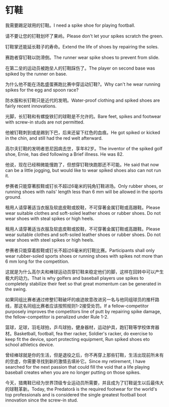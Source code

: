 # 钉鞋

<p><span class="chinese">我需要踢足球用的钉鞋。</span><span class="english">I need a spike shoe for playing football.</span></p>

<p><span class="chinese">请不要让您的钉鞋划坏了果岭。</span><span class="english">Please don't let your spikes scratch the green.</span></p>

<p><span class="chinese">钉鞋掌还能延长鞋子的寿命。</span><span class="english">Extend the life of shoes by repairing the  soles.</span></p>

<p><span class="chinese">赛跑者穿钉鞋以防滑倒。</span><span class="english">The runner wear spike shoes to prevent from slide.</span></p>

<p><span class="chinese">在第二垒的运动员被跑垒人的钉鞋踩伤了。</span><span class="english">The player on second base was spiked by the runner on base.</span></p>

<p><span class="chinese">为什么他不能在汤匙盛蛋赛跑比赛中穿运动钉鞋?。</span><span class="english">Why can't he wear running spikes for the egg and spoon race?</span></p>

<p><span class="chinese">防水服和长钉鞋只是近代的发明。</span><span class="english">Water-proof clothing and spiked shoes are fairly recent innovations.</span></p>

<p><span class="chinese">光脚，长钉鞋和有螺旋铁钉的球鞋是不允许的。</span><span class="english">Bare feet, spikes and footwear with screw-in studs are not permitted.</span></p>

<p><span class="chinese">他被钉鞋刺到或是踢到下巴，后来还留下红色的血痕。</span><span class="english">He got spiked or kicked in the chin, and still had the red welt afterward.</span></p>

<p><span class="chinese">高尔夫钉鞋的发明者恩尼因病去世，享年82岁。</span><span class="english">The inventor of the spiked golf shoe, Ernie, has died following a Brief illness. He was 82.</span></p>

<p><span class="chinese">他说，现在已经稍微能慢跑了，但想穿钉鞋快跑那还不可能。</span><span class="english">He said that now can be a little jogging, but would like to wear spiked shoes also can not run it.</span></p>

<p><span class="chinese">参赛者只能穿著胶鞋或钉长不超过6毫米的钝角钉鞋进场。</span><span class="english">Only rubber shoes, or running shoes with nails' length less than 6 mm will be allowed in the sports ground.</span></p>

<p><span class="chinese">租用人请穿著适当衣服及软底皮鞋或胶鞋，不可穿著金属钉鞋或高跟鞋。</span><span class="english">Please wear suitable clothes and soft-soled leather shoes or rubber shoes. Do not wear shoes with steal spikes or high heels.</span></p>

<p><span class="chinese">租用人请穿著适当衣服及软底皮鞋或胶鞋，不可穿著金属钉鞋或高跟鞋。</span><span class="english">Please wear suitable clothes and soft-soled leather shoes or rubber shoes. Do not wear shoes with steel spikes or high heels.</span></p>

<p><span class="chinese">参赛者只能穿着胶鞋或钉长不超过6毫米的钉鞋比赛。</span><span class="english">Participants shall only wear rubber-soled sports shoes or running shoes with spikes not more than 6 mm long for the competition.</span></p>

<p><span class="chinese">这就是为什么高尔夫和棒球运动员穿钉鞋来稳定他们的脚，这样在回转中可以产生极大的动力。</span><span class="english">That is why golfers and baseball players use spikes to completely stabilize their feet so that great momentum can be generated in the swing.</span></p>

<p><span class="chinese">如果同组比赛者通过修整钉鞋破坏的痕迹故意改进另一名与他同组球员的推杆路线，那这名同组比赛者应该按照规则1-2接受处罚。</span><span class="english">If a fellow-competitor purposely improves the competitors line of putt by repairing spike damage, the fellow-competitor is penalized under Rule 1-2.</span></p>

<p><span class="chinese">篮球，足球，羽毛球拍，乒乓球拍，健身器材，运动护具，跑钉鞋等学校体育器材。</span><span class="english">Basketball, football, fea ther racker, Soldier's racker, do exercise to keep fit the device, sport protecting equipment, Run spiked shoes eto school athletics device.</span></p>

<p><span class="chinese">曾经棒球就是你的生活，但是退役之后，你不再穿上那些钉鞋，生活出现前所未有的空虚，你需要寻找到新的激情去填补它。</span><span class="english">Since my retirement, I have searched for the next passion that could fill the void that a life playing baseball creates when you are no longer putting on those spikes.</span></p>

<p><span class="chinese">今天，猎鹰鞋已经为世界顶级专业运动员所需要，并且成为了钉鞋诞生以后最伟大的球鞋革新。</span><span class="english">Today, the Predatorâ is the required footwear for the world's top professionals and is considered the single greatest football boot innovation since the screw-in stud.</span></p>

